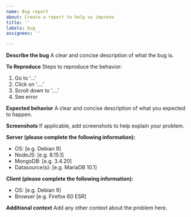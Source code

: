 ```yaml
---
name: Bug report
about: Create a report to help us improve
title: ''
labels: bug
assignees: ''

---
```


**Describe the bug**
A clear and concise description of what the bug is.

**To Reproduce**
Steps to reproduce the behavior:
1. Go to '...'
2. Click on '....'
3. Scroll down to '....'
4. See error

**Expected behavior**
A clear and concise description of what you expected to happen.

**Screenshots**
If applicable, add screenshots to help explain your problem.

**Server (please complete the following information):**
 - OS: [e.g. Debian 9]
 - NodeJS: [e.g. 8.15.1]
 - MongoDB: [e.g. 3.4.20]
 - Datasource(s): [e.g. MariaDB 10.1]

**Client (please complete the following information):**
 - OS: [e.g. Debian 9]
 - Browser [e.g. Firefox 60 ESR]

**Additional context**
Add any other context about the problem here.
